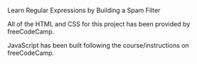 Learn Regular Expressions by Building a Spam Filter

All of the HTML and CSS for this project has been provided by freeCodeCamp.

JavaScript has been built following the course/instructions on freeCodeCamp.